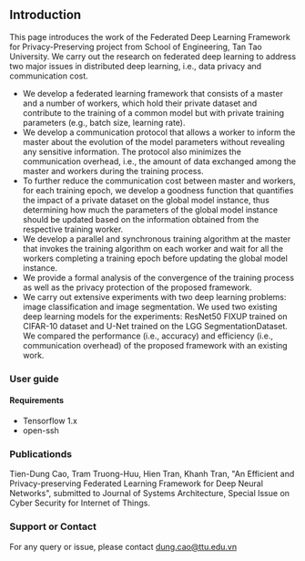 ## Introduction

This page introduces the work of the Federated Deep Learning Framework for Privacy-Preserving project from School of Engineering, Tan Tao University. We carry out the research on federated deep learning to address two major issues in distributed deep learning, i.e., data privacy and communication cost.

* We develop a federated learning framework that consists of a master and a number of workers, which hold their private dataset and contribute to the training of a common model but with private training parameters (e.g., batch size, learning rate). 
* We develop a communication protocol that allows a worker to inform the master about the evolution of the model parameters without revealing any sensitive information. The protocol also minimizes the communication overhead, i.e., the amount of data exchanged among the master and workers during the training process.
* To further reduce the communication cost between master and workers, for each training epoch, we develop a goodness function that quantifies the impact of a private dataset on the global model instance, thus determining how much the parameters of the global model instance should be updated based on the information obtained from the respective training worker.
* We develop a parallel and synchronous training algorithm at the master that invokes the training algorithm on each worker and wait for all the workers completing a training epoch before updating the global model instance.
* We provide a formal analysis of the convergence of the training process as well as the privacy protection of the proposed framework.
* We carry out extensive experiments with two deep learning problems: image classification and image segmentation. We used two existing deep learning models for the experiments: ResNet50 FIXUP trained on CIFAR-10 dataset and U-Net trained on the LGG SegmentationDataset. We compared the performance (i.e., accuracy) and efficiency (i.e., communication overhead) of the proposed framework with an existing work.

### User guide
####  Requirements
* Tensorflow 1.x
* open-ssh 


### Publicationds

Tien-Dung Cao, Tram Truong-Huu, Hien Tran, Khanh Tran, "An Efficient and Privacy-preserving Federated Learning Framework for Deep Neural Networks", submitted to Journal of Systems Architecture, Special Issue on Cyber Security for Internet of Things.

### Support or Contact

For any query or issue, please contact dung.cao@ttu.edu.vn
